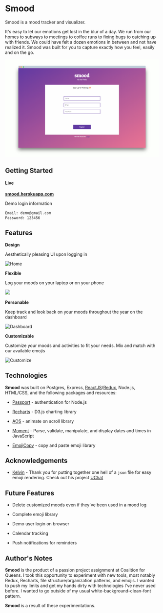 # Smood

Smood is a mood tracker and visualizer. 

It's easy to let our emotions get lost in the blur of a day. We run from our homes to subways to meetings to coffee runs to fixing bugs to catching up with friends. We could have felt a dozen emotions in between and not have realized it. Smood was built for you to capture exactly how you feel, easily and on the go. 

![Signup](./assets/register-screely.png)

## Getting Started 

#### Live

**[smood.herokuapp.com](https://smood.herokuapp.com/)**

Demo login information 

```
Email: demo@gmail.com
Password: 123456
```

<!-- #### Running Locally 

Clone this repo and follow the instructions below to get the application running locally. 

In root folder: 

```
npm install
npm start 
```

Open a second terminal window: 

```
cd client
npm install
npm start
``` -->

## Features 

**Design**

Aesthetically pleasing UI upon logging in 

![Home](./assets/home.gif)

**Flexible**

Log your moods on your laptop or on your phone 

<img src="./assets/home-mobile.png" width=260/>

**Personable**

Keep track and look back on your moods throughout the year on the dashboard 

![Dashboard](./assets/dashboard.gif)

**Customizable**

Customize your moods and activities to fit your needs. Mix and match with our available emojis 

![Customize](./assets/customize.gif)

## Technologies 

**Smood** was built on Postgres, Express, [ReactJS](https://reactjs.org/)/[Redux](https://redux.js.org/), Node.js, HTML/CSS, and the following packages and resources: 

* [Passport](http://www.passportjs.org/) - authentication for Node.js

* [Recharts](https://github.com/recharts/recharts/) - D3.js charting library 

* [AOS](https://michalsnik.github.io/aos/) - animate on scroll library 

* [Moment](https://www.npmjs.com/package/moment) - Parse, validate, manipulate, and display dates and times in JavaScript

* [EmojiCopy](https://www.emojicopy.com/) - copy and paste emoji library

## Acknowledgements 

* [Kelvin](https://github.com/kelvinrod9331) - Thank you for putting together one hell of a `json` file for easy emoji rendering. Check out his project [UChat](https://github.com/KelvinRod9331/uchat) 


## Future Features 

* Delete customized moods even if they've been used in a mood log 

* Complete emoji library 

* Demo user login on browser 

* Calendar tracking 

* Push notifications for reminders 

## Author's Notes  

**Smood** is the product of a passion project assignment at Coalition for Queens. I took this opportunity to experiment with new tools, most notably Redux, Recharts, file structure/organization patterns, and emojis. I wanted to push my limits and get my hands dirty with technologies I've never used before. I wanted to go outside of my usual white-background-clean-font pattern. 

**Smood** is a result of these experimentations. 